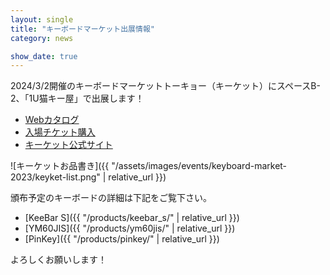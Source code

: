 ```yaml
---
layout: single
title: "キーボードマーケット出展情報"
category: news

show_date: true
---
```


2024/3/2開催のキーボードマーケットトーキョー（キーケット）にスペースB-2、「1U猫キー屋」で出展します！

- [Webカタログ](https://keeb-market.jp/assets/keeb_market_tokyo_web_catalog.pdf)
- [入場チケット購入](https://t.livepocket.jp/e/gbmvf)
- [キーケット公式サイト](https://keeb-market.jp/)

![キーケットお品書き]({{ "/assets/images/events/keyboard-market-2023/keyket-list.png" | relative_url }})

頒布予定のキーボードの詳細は下記をご覧下さい。

- [KeeBar S]({{ "/products/keebar_s/" | relative_url }})
- [YM60JIS]({{ "/products/ym60jis/" | relative_url }})
- [PinKey]({{ "/products/pinkey/" | relative_url }})

よろしくお願いします！
